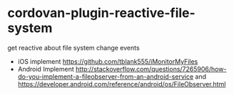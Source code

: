 # cordovan-plugin-reactive-file-system
get reactive about file system change events

- iOS implement https://github.com/tblank555/iMonitorMyFiles
- Android Implement http://stackoverflow.com/questions/7265906/how-do-you-implement-a-fileobserver-from-an-android-service and https://developer.android.com/reference/android/os/FileObserver.html
